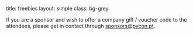 title: freebies
layout: simple
class: bg-grey

If you are a sponsor and wish to offer a company gift / voucher code to the attendees, please get in contact through [sponsors@pycon.pt](mailto:sponsors@pycon.pt).
